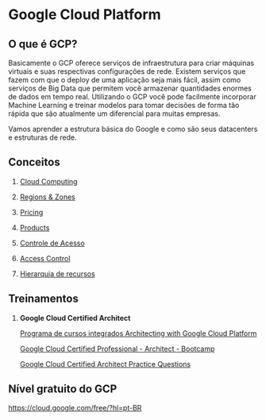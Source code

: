 # Google Cloud Platform

## O que é GCP?
Basicamente o GCP oferece serviços de infraestrutura para criar máquinas virtuais e suas respectivas configurações de rede. Existem serviços que fazem com que o deploy de uma aplicação seja mais fácil, assim como serviços de Big Data que permitem você armazenar quantidades enormes de dados em tempo real. Utilizando o GCP você pode facilmente incorporar Machine Learning e treinar modelos para tomar decisões de forma tão rápida que são atualmente um diferencial para muitas empresas.

Vamos aprender a estrutura básica do Google e como são seus datacenters e estruturas de rede.

## Conceitos

1. [Cloud Computing](https://en.wikipedia.org/wiki/Cloud_computing)

2. [Regions & Zones](https://cloud.google.com/compute/docs/regions-zones/)

3. [Pricing](https://cloud.google.com/pricing/?hl=pt-br)

4. [Products](https://cloud.google.com/products/)

5. [Controle de Acesso](https://cloud.google.com/compute/docs/access/)

6. [Access Control](https://cloud.google.com/functions/docs/concepts/iam)

7. [Hierarquia de recursos](https://cloud.google.com/resource-manager/docs/cloud-platform-resource-hierarchy?hl=pt-Br)

## Treinamentos

1. **Google Cloud Certified Architect**

    [Programa de cursos integrados Architecting with Google Cloud Platform](https://pt.coursera.org/specializations/gcp-architecture?action=enroll)

    [Google Cloud Certified Professional - Architect - Bootcamp](https://www.udemy.com/google-cloud-certified-professional-architect-bootcamp/)

    [Google Cloud Certified Architect Practice Questions](https://www.udemy.com/google-cloud-certified-architect-practice-questions/)

## Nível gratuito do GCP

https://cloud.google.com/free/?hl=pt-BR